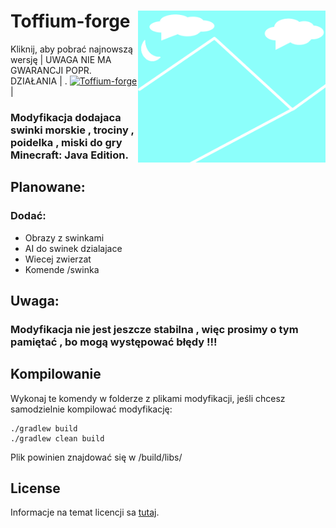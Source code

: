 # Toffium-forge  <img width="300" src="/images/Toffium_logo1.png" alt="Toffium-forge" align="right">
  
Kliknij, aby pobrać najnowszą wersję | UWAGA NIE MA GWARANCJI POPR. DZIAŁANIA
                   |
                   .
[![Toffium-forge](https://github.com/tofikarz/Toffium-forge/actions/workflows/gradle.yml/badge.svg)](https://github.com/tofikarz/Toffium-forge/actions/workflows/gradle.yml)
|
<h3>Modyfikacja dodajaca swinki morskie , trociny , poidelka , miski do gry Minecraft: Java Edition.</h3>
</div>

## Planowane:
### Dodać:
 - Obrazy z swinkami
 - AI do swinek dzialajace
 - Wiecej zwierzat
 - Komende /swinka
 

## Uwaga:

### Modyfikacja nie jest jeszcze stabilna , więc prosimy o tym pamiętać , bo mogą występować błędy !!!
## Kompilowanie

Wykonaj te komendy w folderze z plikami modyfikacji, jeśli chcesz samodzielnie kompilować modyfikację:

```shell
./gradlew build
./gradlew clean build
```
Plik powinien znajdować się w /build/libs/
## License

Informacje na temat licencji sa [tutaj](/LICENSE).
